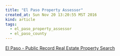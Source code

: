 ```yaml
---
title: "El Paso Property Assessor"
created_at: Sun Nov 20 13:20:55 MST 2016
kind: article
tags:
  - el_paso_property_assessor
  - el_paso_county
---
```


<a href="http://land.elpasoco.com/" target="_blank">El Paso - Public Record Real Estate Property Search</a>


<!--
html boilerplate
<a href="" target="_blank"></a>
<a name=""></a>
<img src="" width="400px">
<ul>
  <li></li>
</ul>
<pre>
</pre>
<pre><code>
</code></pre>
<math xmlns='http://www.w3.org/1998/Math/MathML' display='block'>
</math>
-->
